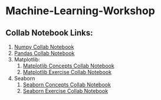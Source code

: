 # Machine-Learning-Workshop

## Collab Notebook Links:
1. [Numpy Collab Notebook](https://colab.research.google.com/drive/1AOa2PyWcSzRYBw4CvX2d5lywl8_U304z?usp=sharing)
2. [Pandas Collab Notebook](https://colab.research.google.com/drive/12AcLYSt6yW2khCBEfJ4n0ZTRqbwT216w?usp=sharing)
3. Matplotlib:
    1. [Matplotlib Concepts Collab Notebook](https://colab.research.google.com/drive/1XsRIsL3iobaufjvauzsDK08BOyCt2j3f?usp=sharing)
    2. [Matplotlib Exercise Collab Notebook](https://colab.research.google.com/drive/11DJoA0weCMkdGpTajQNc8tR_EnNCDsqf?usp=sharing)
4. Seaborn
    1. [Seaborn Concepts Collab Notebook](https://colab.research.google.com/drive/14IWsnJVLu0EFp8mTs8h4mSduBL7zugbG?usp=sharing)
    2. [Seaborn Exercise Collab Notebook](https://colab.research.google.com/drive/1okRdo3eLmf9riv2Ye4_fKTRxPXXe97UZ?usp=sharing)
